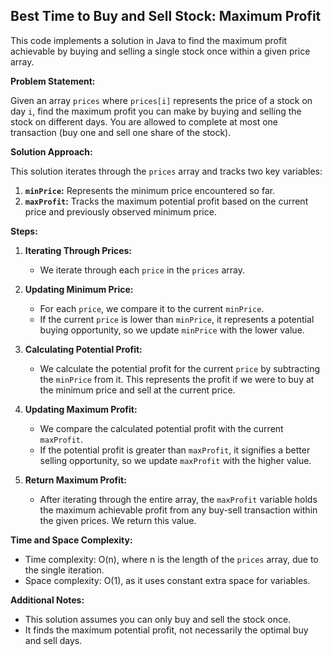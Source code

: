 ## Best Time to Buy and Sell Stock: Maximum Profit

This code implements a solution in Java to find the maximum profit achievable by buying and selling a single stock once within a given price array.

**Problem Statement:**

Given an array `prices` where `prices[i]` represents the price of a stock on day `i`, find the maximum profit you can make by buying and selling the stock on different days. You are allowed to complete at most one transaction (buy one and sell one share of the stock).

**Solution Approach:**

This solution iterates through the `prices` array and tracks two key variables:

1. **`minPrice`:** Represents the minimum price encountered so far.
2. **`maxProfit`:** Tracks the maximum potential profit based on the current price and previously observed minimum price.

**Steps:**

1. **Iterating Through Prices:**
   - We iterate through each `price` in the `prices` array.

2. **Updating Minimum Price:**
   - For each `price`, we compare it to the current `minPrice`.
   - If the current `price` is lower than `minPrice`, it represents a potential buying opportunity, so we update `minPrice` with the lower value.

3. **Calculating Potential Profit:**
   - We calculate the potential profit for the current `price` by subtracting the `minPrice` from it. This represents the profit if we were to buy at the minimum price and sell at the current price.

4. **Updating Maximum Profit:**
   - We compare the calculated potential profit with the current `maxProfit`.
   - If the potential profit is greater than `maxProfit`, it signifies a better selling opportunity, so we update `maxProfit` with the higher value.

5. **Return Maximum Profit:**
   - After iterating through the entire array, the `maxProfit` variable holds the maximum achievable profit from any buy-sell transaction within the given prices. We return this value.

**Time and Space Complexity:**

- Time complexity: O(n), where n is the length of the `prices` array, due to the single iteration.
- Space complexity: O(1), as it uses constant extra space for variables.

**Additional Notes:**

- This solution assumes you can only buy and sell the stock once.
- It finds the maximum potential profit, not necessarily the optimal buy and sell days.
